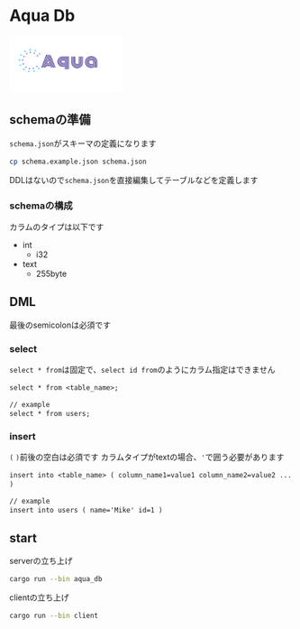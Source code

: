 # Aqua Db

<img src="./image/logo.png" alt="aqua_db" width="200"/>

## schemaの準備

`schema.json`がスキーマの定義になります

```sh
cp schema.example.json schema.json
```

DDLはないので`schema.json`を直接編集してテーブルなどを定義します

### schemaの構成

カラムのタイプは以下です

- int
  - i32
- text
  - 255byte
  
## DML

最後のsemicolonは必須です

### select

`select * from`は固定で、`select id from`のようにカラム指定はできません

```
select * from <table_name>;
```

```
// example
select * from users;
```

### insert

`(` `)`前後の空白は必須です
カラムタイプがtextの場合、`'`で囲う必要があります

```
insert into <table_name> ( column_name1=value1 column_name2=value2 ... )
```

```
// example
insert into users ( name='Mike' id=1 )
```

## start

serverの立ち上げ

```sh
cargo run --bin aqua_db
```

clientの立ち上げ

```sh
cargo run --bin client
```
